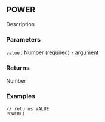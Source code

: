 ## POWER

Description

### Parameters
`value` : Number (required) - argument

### Returns
Number

### Examples
```
// returns VALUE
POWER()
```